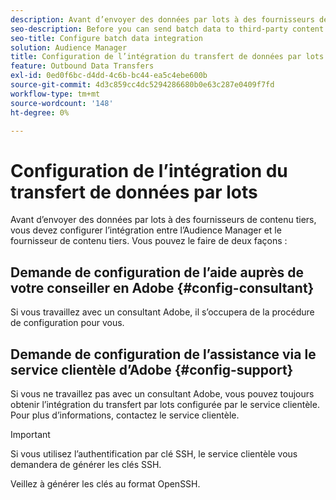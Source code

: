 ```yaml
---
description: Avant d’envoyer des données par lots à des fournisseurs de contenu tiers, vous devez configurer l’intégration entre l’Audience Manager et le fournisseur de contenu tiers.
seo-description: Before you can send batch data to third-party content providers, you need to configure the integration between Audience Manager and the third-party content provider.
seo-title: Configure batch data integration
solution: Audience Manager
title: Configuration de l’intégration du transfert de données par lots
feature: Outbound Data Transfers
exl-id: 0ed0f6bc-d4dd-4c6b-bc44-ea5c4ebe600b
source-git-commit: 4d3c859cc4dc5294286680b0e63c287e0409f7fd
workflow-type: tm+mt
source-wordcount: '148'
ht-degree: 0%

---
```


# Configuration de l’intégration du transfert de données par lots

Avant d’envoyer des données par lots à des fournisseurs de contenu tiers, vous devez configurer l’intégration entre l’Audience Manager et le fournisseur de contenu tiers. Vous pouvez le faire de deux façons :

## Demande de configuration de l’aide auprès de votre conseiller en Adobe {#config-consultant}

Si vous travaillez avec un consultant Adobe, il s’occupera de la procédure de configuration pour vous.

## Demande de configuration de l’assistance via le service clientèle d’Adobe {#config-support}

Si vous ne travaillez pas avec un consultant Adobe, vous pouvez toujours obtenir l’intégration du transfert par lots configurée par le service clientèle. Pour plus d’informations, contactez le service clientèle.

>[!IMPORTANT]
>
>Si vous utilisez l’authentification par clé SSH, le service clientèle vous demandera de générer les clés SSH.
>
> Veillez à générer les clés au format OpenSSH.
